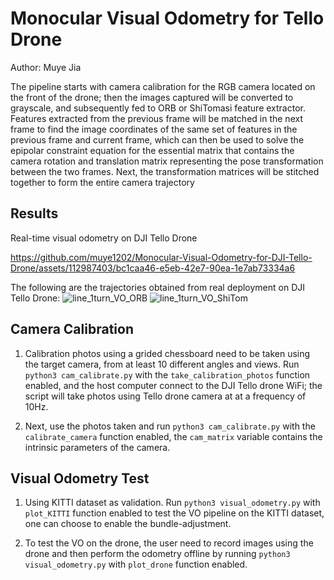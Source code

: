 # Monocular Visual Odometry for Tello Drone

Author: Muye Jia

The pipeline starts with camera calibration for the RGB camera located on the front
of the drone; then the images captured will be converted to grayscale, and subsequently fed to
ORB or ShiTomasi feature extractor. Features extracted from the previous frame will be
matched in the next frame to find the image coordinates of the same set of features in the
previous frame and current frame, which can then be used to solve the epipolar constraint
equation for the essential matrix that contains the camera rotation and translation matrix
representing the pose transformation between the two frames. Next, the transformation matrices
will be stitched together to form the entire camera trajectory

## Results
Real-time visual odometry on DJI Tello Drone


https://github.com/muye1202/Monocular-Visual-Odometry-for-DJI-Tello-Drone/assets/112987403/bc1caa46-e5eb-42e7-90ea-1e7ab73334a6


The following are the trajectories obtained from real deployment on DJI Tello Drone:
![line_1turn_VO_ORB](https://github.com/muye1202/Monocular-Visual-Odometry-for-DJI-Tello-Drone/assets/112987403/cb05911d-2038-4fc3-a116-3ae319182393)
![line_1turn_VO_ShiTom](https://github.com/muye1202/Monocular-Visual-Odometry-for-DJI-Tello-Drone/assets/112987403/de288a09-934b-4071-9ce5-c46edb654935)


## Camera Calibration

1. Calibration photos using a grided chessboard need to be taken using the target camera, from at least 10 different angles and views. Run `python3 cam_calibrate.py` with the `take_calibration_photos` function enabled, and the host computer connect to the DJI Tello drone WiFi; the script will take photos 
using Tello drone camera at at a frequency of 10Hz.

2. Next, use the photos taken and run `python3 cam_calibrate.py` with the `calibrate_camera` function enabled, the `cam_matrix` variable 
contains the intrinsic parameters of the camera.

## Visual Odometry Test

1. Using KITTI dataset as validation. Run `python3 visual_odometry.py` with `plot_KITTI` function enabled to test the VO pipeline
on the KITTI dataset, one can choose to enable the bundle-adjustment.

2. To test the VO on the drone, the user need to record images using the drone and then perform the odometry offline by running `python3 visual_odometry.py` with `plot_drone` function enabled.
